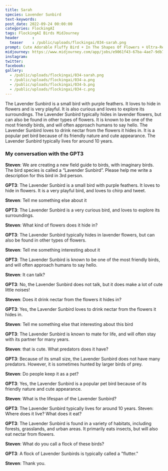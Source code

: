 ```yaml
---
title: Sarah
species: Lavender Sunbird
text-keywords: 
post_date: 2022-09-24 00:00:00
categories: FlockingAI
tags: FlockingAI Birds MidJourney 
header      :
  teaser    : /public/uploads/flockingai/034-sarah.png
prompt: Cute Adorable Fluffy Bird + In The Shapes Of Flowers + Ultra-Realistic, Octane Render Highly Detail
midjourney: https://www.midjourney.com/app/jobs/e9061f43-67ba-4ae7-9db7-f56ad7794fbf
instagram: 
twitter: 
facebook: 
gallery: 
  - /public/uploads/flockingai/034-sarah.png
  - /public/uploads/flockingai/034-a.png
  - /public/uploads/flockingai/034-b.png
  - /public/uploads/flockingai/034-c.png
---
```


The Lavender Sunbird is a small bird with purple feathers. It loves to hide in flowers and is very playful. It is also curious and loves to explore its surroundings. The Lavender Sunbird typically hides in lavender flowers, but can also be found in other types of flowers. It is known to be one of the most friendly birds, and will often approach humans to say hello. The Lavender Sunbird loves to drink nectar from the flowers it hides in. It is a popular pet bird because of its friendly nature and cute appearance. The Lavender Sunbird typically lives for around 10 years.

### My conversation with the GPT3

**Steven**: We are creating a new field guide to birds, with imaginary birds. The bird species is called a “Lavender Sunbird”. Please help me write a description for this bird in 3rd person.

**GPT3**: The Lavender Sunbird is a small bird with purple feathers. It loves to hide in flowers. It is a very playful bird, and loves to chirp and tweet.

**Steven**: Tell me something else about it

**GPT3**: The Lavender Sunbird is a very curious bird, and loves to explore its surroundings.

**Steven**: What kind of flowers does it hide in?

**GPT3**: The Lavender Sunbird typically hides in lavender flowers, but can also be found in other types of flowers.

**Steven**: Tell me something interesting about it

**GPT3**: The Lavender Sunbird is known to be one of the most friendly birds, and will often approach humans to say hello.

**Steven**: It can talk?

**GPT3**: No, the Lavender Sunbird does not talk, but it does make a lot of cute little noises!

**Steven**: Does it drink nectar from the flowers it hides in?

**GPT3**: Yes, the Lavender Sunbird loves to drink nectar from the flowers it hides in.

**Steven**: Tell me something else that interesting about this bird

**GPT3**: The Lavender Sunbird is known to mate for life, and will often stay with its partner for many years.

**Steven**: that is cute. What predators does it have?

**GPT3**: Because of its small size, the Lavender Sunbird does not have many predators. However, it is sometimes hunted by larger birds of prey.

**Steven**: Do people keep it as a pet?

**GPT3**: Yes, the Lavender Sunbird is a popular pet bird because of its friendly nature and cute appearance.

**Steven**: What is the lifespan of the Lavender Sunbird?

**GPT3**: The Lavender Sunbird typically lives for around 10 years.
Steven:  Where does it live? What does it eat?

**GPT3**: The Lavender Sunbird is found in a variety of habitats, including forests, grasslands, and urban areas. It primarily eats insects, but will also eat nectar from flowers.

**Steven**: What do you call a flock of these birds?

**GPT3**: A flock of Lavender Sunbirds is typically called a "flutter."

**Steven**: Thank you.
